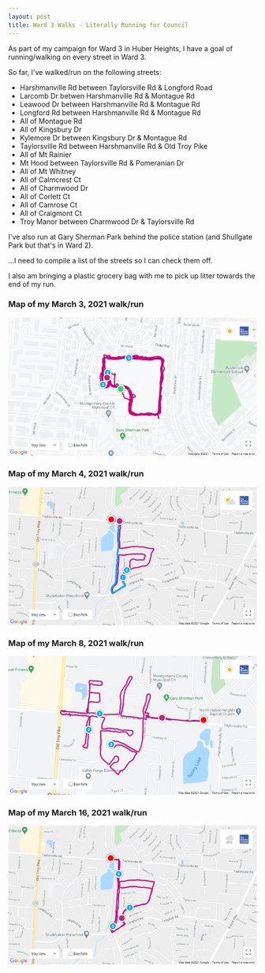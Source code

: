 ```yaml
---
layout: post
title: Ward 3 Walks - Literally Running for Council
---
```


As part of my campaign for Ward 3 in Huber Heights, I have a goal of running/walking on every street in Ward 3.

So far, I've walked/run on the following streets:

* Harshmanville Rd between Taylorsville Rd & Longford Road
* Larcomb Dr betwen Harshmanville Rd & Montague Rd
* Leawood Dr between Harshmanville Rd & Montague Rd
* Longford Rd between Harshmanville Rd & Montague Rd
* All of Montague Rd
* All of Kingsbury Dr
* Kylemore Dr between Kingsbury Dr & Montague Rd
* Taylorsville Rd between Harshmanville Rd & Old Troy Pike
* All of Mt Rainier
* Mt Hood between Taylorsville Rd & Pomeranian Dr
* All of Mt Whitney
* All of Calmcrest Ct
* All of Charmwood Dr
* All of Corlett Ct
* All of Camrose Ct
* All of Craigmont Ct
* Troy Manor between Charmwood Dr & Taylorsville Rd

I've also run at Gary Sherman Park behind the police station (and Shullgate Park but that's in Ward 2).

...I need to compile a list of the streets so I can check them off.

I also am bringing a plastic grocery bag with me to pick up litter towards the end of my run.

### Map of my March 3, 2021 walk/run

![Map of my March 2021 walk/run.](/images/ward-walks/2021-03-03.png)

### Map of my March 4, 2021 walk/run

![Map of my March 2021 walk/run.](/images/ward-walks/2021-03-04.png)

### Map of my March 8, 2021 walk/run

![Map of my March 2021 walk/run.](/images/ward-walks/2021-03-08.png)

### Map of my March 16, 2021 walk/run

![Map of my March 2021 walk/run.](/images/ward-walks/2021-03-16.png)